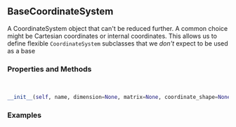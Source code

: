 ## <a id="McUtils.Coordinerds.CoordinateSystems.CoordinateSystem.BaseCoordinateSystem">BaseCoordinateSystem</a>
A CoordinateSystem object that can't be reduced further.
A common choice might be Cartesian coordinates or internal coordinates.
This allows us to define flexible `CoordinateSystem` subclasses that we _don't_ expect to be used as a base

### Properties and Methods
<a id="McUtils.Coordinerds.CoordinateSystems.CoordinateSystem.BaseCoordinateSystem.__init__" class="docs-object-method">&nbsp;</a>
```python
__init__(self, name, dimension=None, matrix=None, coordinate_shape=None, converter_options=None): 
```

### Examples


